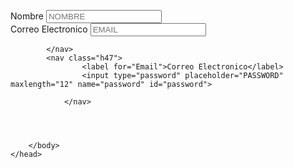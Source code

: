 
<html lang="es">
    <meta charset="utf-8"/>
    <title>
        REGISTRACION
    </title>
<meta name="author" content= "ADRAW"/>
<script async src="https://www.googletagmanager.com/gtag/js?id=GA_TRACKING_ID"></script>
<script>
  window.dataLayer = window.dataLayer || [];
  function gtag(){dataLayer.push(arguments);}
  gtag('js', new Date());

  gtag('config', '');
</script>
<link rel="stylesheet" href="formulario.css">
    <head>
        <body>
            <nav class="h45">
                <label for="nombre"> Nombre</label>
                <input type="text" placeholder="NOMBRE" maxlength="10" name="nombre" id="nombre">
            </nav>
            <nav class="h46">
                <label for="Email">Correo Electronico</label>
                <input type="email" placeholder="EMAIL" maxlength="30" name="emali" id="email">

            </nav>
            <nav class="h47">
                    <label for="Email">Correo Electronico</label>
                    <input type="password" placeholder="PASSWORD" maxlength="12" name="password" id="password">
    
                </nav>
            
                    
        

        </body>
    </head>
</html>
